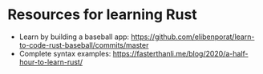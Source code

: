 # Resources for learning Rust

* Learn by building a baseball app: https://github.com/elibenporat/learn-to-code-rust-baseball/commits/master
* Complete syntax examples: https://fasterthanli.me/blog/2020/a-half-hour-to-learn-rust/

